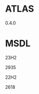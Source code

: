 # ATLAS
<!-- --8<-- [start:atlasVer] -->
0.4.0
<!-- --8<-- [end:atlasVer] -->


# MSDL
<!-- --8<-- [start:win11] -->
23H2
<!-- --8<-- [end:win11] -->
<!-- --8<-- [start:win11productId] -->
2935
<!-- --8<-- [end:win11productId] -->

<!-- --8<-- [start:win10] -->
22H2
<!-- --8<-- [end:win10] -->
<!-- --8<-- [start:win10productId] -->
2618
<!-- --8<-- [end:win10productId] -->